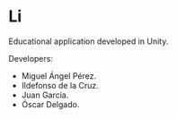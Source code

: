 # Li
Educational application developed in Unity.

Developers:
- Miguel Ángel Pérez.
- Ildefonso de la Cruz.
- Juan García.
- Óscar Delgado.
